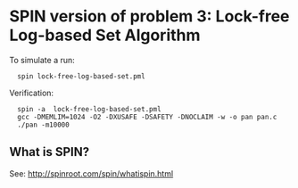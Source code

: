 # SPIN version of problem 3: Lock-free Log-based Set Algorithm

To simulate a run:
```
  spin lock-free-log-based-set.pml
```

Verification:
```
  spin -a  lock-free-log-based-set.pml
  gcc -DMEMLIM=1024 -O2 -DXUSAFE -DSAFETY -DNOCLAIM -w -o pan pan.c
  ./pan -m10000
```


## What is SPIN?

See: http://spinroot.com/spin/whatispin.html
